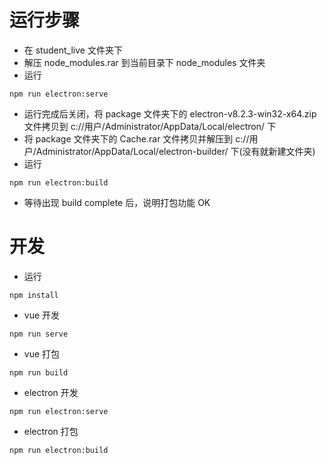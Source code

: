 # 运行步骤

- 在 student_live 文件夹下
- 解压 node_modules.rar 到当前目录下 node_modules 文件夹
- 运行

```
npm run electron:serve
```

- 运行完成后关闭，将 package 文件夹下的 electron-v8.2.3-win32-x64.zip 文件拷贝到 c://用户/Administrator/AppData/Local/electron/ 下
- 将 package 文件夹下的 Cache.rar 文件拷贝并解压到 c://用户/Administrator/AppData/Local/electron-builder/ 下(没有就新建文件夹)
- 运行

```
npm run electron:build
```

- 等待出现 build complete 后，说明打包功能 OK

# 开发

- 运行

```
npm install
```

- vue 开发

```
npm run serve
```

- vue 打包

```
npm run build
```

- electron 开发

```
npm run electron:serve
```

- electron 打包

```
npm run electron:build
```
